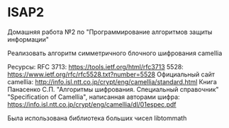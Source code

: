 # ISAP2
Домашняя работа №2 по "Программирование алгоритмов защиты информации"

Реализовать алгоритм симметричного блочного шифрования camellia

Ресурсы:
	RFC 3713: https://tools.ietf.org/html/rfc3713
	5528: https://www.ietf.org/rfc/rfc5528.txt?number=5528
	Официальный сайт camellia: http://info.isl.ntt.co.jp/crypt/eng/camellia/standard.html
	Книга Панасенко С.П. "Алгоритмы шифрования. Специальный справочник"
	"Specification of Camellia", написанная авторами шифра: https://info.isl.ntt.co.jp/crypt/eng/camellia/dl/01espec.pdf

Была использована библиотека больших чисел libtommath
